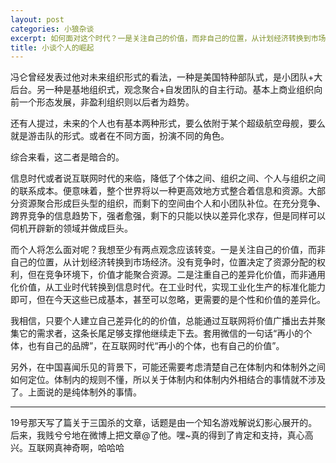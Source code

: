```yaml
---
layout: post
categories: 小狼杂谈
excerpt: 如何面对这个时代？一是关注自己的价值，而非自己的位置，从计划经济转换到市场经济。二是注重自己的差异化价值，而非通用化价值，从工业时代转换到信息时代。
title: 小谈个人的崛起
---
```


冯仑曾经发表过他对未来组织形式的看法，一种是美国特种部队式，是小团队+大后台。另一种是基地组织式，观念聚合+自发团队的自主行动。基本上商业组织向前一个形态发展，非盈利组织则以后者为趋势。

还有人提过，未来的个人也有基本两种形式，要么依附于某个超级航空母舰，要么就是游击队的形式。或者在不同方面，扮演不同的角色。

综合来看，这二者是暗合的。
 
信息时代或者说互联网时代的来临，降低了个体之间、组织之间、个人与组织之间的联系成本。便意味着，整个世界将以一种更高效地方式整合着信息和资源。大部分资源聚合形成巨头型的组织，而剩下的空间由个人和小团队补位。在充分竞争、跨界竞争的信息趋势下，强者愈强，剩下的只能以快以差异化求存，但是同样可以伺机开辟新的领域并做成巨头。
 
而个人将怎么面对呢？我想至少有两点观念应该转变。一是关注自己的价值，而非自己的位置，从计划经济转换到市场经济。没有竞争时，位置决定了资源分配的权利，但在竞争环境下，价值才能聚合资源。二是注重自己的差异化价值，而非通用化价值，从工业时代转换到信息时代。在工业时代，实现工业化生产的标准化能力即可，但在今天这些已成基本，甚至可以忽略，更需要的是个性和价值的差异化。
 
我相信，只要个人建立自己差异化的的价值，总能通过互联网将价值广播出去并聚集它的需求者，这条长尾足够支撑他继续走下去。套用微信的一句话“再小的个体，也有自己的品牌”，在互联网时代“再小的个体，也有自己的价值”。
 
另外，在中国喜闻乐见的背景下，可能还需要考虑清楚自己在体制内和体制外之间如何定位。体制内的规则不懂，所以关于体制内和体制内外相结合的事情就不涉及了。上面说的是纯体制外的事情。
 
-------------
19号那天写了篇关于三国杀的文章，话题是由一个知名游戏解说幻影心展开的。后来，我贱兮兮地在微博上把文章@了他。嘿~真的得到了肯定和支持，真心高兴。互联网真神奇啊，哈哈哈